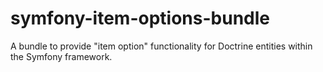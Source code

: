 # symfony-item-options-bundle
 A bundle to provide "item option" functionality for Doctrine entities within the Symfony framework.
